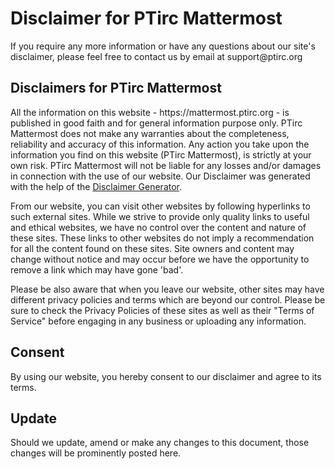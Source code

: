 <h1>Disclaimer for PTirc Mattermost</h1>

<p>If you require any more information or have any questions about our site's disclaimer, please feel free to contact us by email at support@ptirc.org</p>

<h2>Disclaimers for PTirc Mattermost</h2>

<p>All the information on this website - https://mattermost.ptirc.org - is published in good faith and for general information purpose only. PTirc Mattermost does not make any warranties about the completeness, reliability and accuracy of this information. Any action you take upon the information you find on this website (PTirc Mattermost), is strictly at your own risk. PTirc Mattermost will not be liable for any losses and/or damages in connection with the use of our website. Our Disclaimer was generated with the help of the <a href="https://www.privacypolicyonline.com/disclaimer-generator/">Disclaimer Generator</a>.</p>

<p>From our website, you can visit other websites by following hyperlinks to such external sites. While we strive to provide only quality links to useful and ethical websites, we have no control over the content and nature of these sites. These links to other websites do not imply a recommendation for all the content found on these sites. Site owners and content may change without notice and may occur before we have the opportunity to remove a link which may have gone 'bad'.</p>

<p>Please be also aware that when you leave our website, other sites may have different privacy policies and terms which are beyond our control. Please be sure to check the Privacy Policies of these sites as well as their "Terms of Service" before engaging in any business or uploading any information.</p>

<h2>Consent</h2>

<p>By using our website, you hereby consent to our disclaimer and agree to its terms.</p>

<h2>Update</h2>

<p>Should we update, amend or make any changes to this document, those changes will be prominently posted here.</p>
